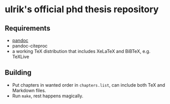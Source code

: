 # ulrik's official phd thesis repository

## Requirements

* [pandoc](https://pandoc.org)
* pandoc-citeproc
* a working TeX distribution that includes XeLaTeX and BiBTeX, e.g. TeXLive

## Building

* Put chapters in wanted order in `chapters.list`, can include both TeX and
Markdown files.
* Run `make`, rest happens magically.

